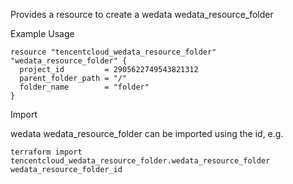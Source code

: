 Provides a resource to create a wedata wedata_resource_folder

Example Usage

```hcl
resource "tencentcloud_wedata_resource_folder" "wedata_resource_folder" {
  project_id         = 2905622749543821312
  parent_folder_path = "/"
  folder_name        = "folder"
}
```

Import

wedata wedata_resource_folder can be imported using the id, e.g.

```
terraform import tencentcloud_wedata_resource_folder.wedata_resource_folder wedata_resource_folder_id
```
